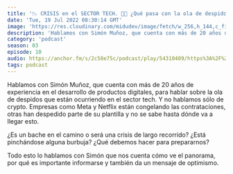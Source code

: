 ```yaml
---
title: '📉 CRISIS en el SECTOR TECH. 👨‍💻 ¿Qué pasa con la ola de despidos? Con Simón Muñoz - 03x10'
date: 'Tue, 19 Jul 2022 08:30:14 GMT'
image: 'https://res.cloudinary.com/midudev/image/fetch/w_256,h_144,c_fill,f_auto/https://d3t3ozftmdmh3i.cloudfront.net/production/podcast_uploaded_episode400/7340239/7340239-1656780703507-1f40b4a9d1b74.jpg'
description: 'Hablamos con Simón Muñoz, que cuenta con más de 20 años de experiencia en el desarrollo de productos digitales, para hablar sobre la ola de despidos que están ocurriendo en el sect'
category: 'podcast'
season: 03
episode: 10
audio: https://anchor.fm/s/2c58e75c/podcast/play/54310409/https%3A%2F%2Fd3ctxlq1ktw2nl.cloudfront.net%2Fstaging%2F2022-6-2%2Fe121fed2-6ab4-a405-efe0-16ecfa65247d.mp3
tags: podcast
---
```


<p>Hablamos con Simón Muñoz, que cuenta con más de 20 años de experiencia en el desarrollo de productos digitales, para hablar sobre la ola de despidos que están ocurriendo en el sector tech. Y no hablamos sólo de crypto. Empresas como Meta y Netflix están congelando las contrataciones, otras han despedido parte de su plantilla y no se sabe hasta dónde va a llegar esto.</p>
<p>¿Es un bache en el camino o será una crisis de largo recorrido? ¿Está pinchándose alguna burbuja? ¿Qué debemos hacer para prepararnos?</p>
<p>Todo esto lo hablamos con Simón que nos cuenta cómo ve el panorama, por qué es importante informarse y también da un mensaje de optimismo.</p>

